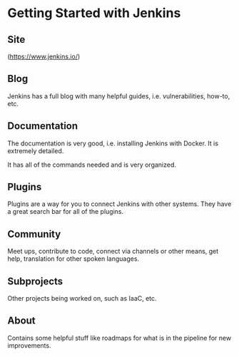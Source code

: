 
# Getting Started with Jenkins

## Site
(https://www.jenkins.io/)

## Blog

Jenkins has a full blog with many helpful guides, i.e. vulnerabilities, how-to, etc.

## Documentation

The documentation is very good, i.e. installing Jenkins with Docker. It is extremely detailed.

It has all of the commands needed and is very organized.

## Plugins

Plugins are a way for you to connect Jenkins with other systems. They have a great search bar for all of the plugins. 

## Community

Meet ups, contribute to code, connect via channels or other means, get help, translation for other spoken languages.

## Subprojects

Other projects being worked on, such as IaaC, etc.  

## About

Contains some helpful stuff like roadmaps for what is in the pipeline for new improvements.

